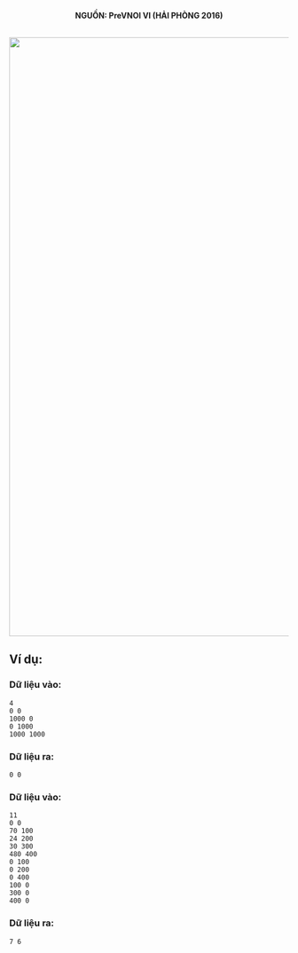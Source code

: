 **<center>NGUỒN: PreVNOI Ⅵ (HẢI PHÒNG 2016)</center>**
<br>

<img src="/images/problems/1094/sym.svg" width=1080px>

## Ví dụ:
### Dữ liệu vào:
```
4
0 0
1000 0
0 1000
1000 1000
```

### Dữ liệu ra:
```
0 0
```

### Dữ liệu vào:
```
11
0 0
70 100
24 200
30 300
480 400
0 100
0 200
0 400
100 0
300 0
400 0
```

### Dữ liệu ra:
```
7 6
```

